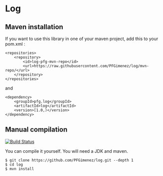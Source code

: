 # Log

## Maven installation

If you want to use this library in one of your maven project, add this to your pom.xml :

    <repositories>
        <repository>
            <id>log-pfg-mvn-repo</id>
            <url>https://raw.githubusercontent.com/PFGimenez/log/mvn-repo/</url>
        </repository>
    </repositories>

and

    <dependency>
        <groupId>pfg.log</groupId>
        <artifactId>log</artifactId>
        <version>[1.0,)</version>
    </dependency>



## Manual compilation

[![Build Status](https://travis-ci.org/PFGimenez/log.svg?branch=master)](https://travis-ci.org/PFGimenez/log)

You can compile it yourself. You will need a JDK and maven.

    $ git clone https://github.com/PFGimenez/log.git --depth 1
    $ cd log
    $ mvn install
